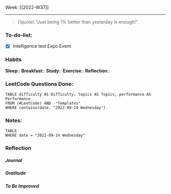 Week: [[2022-W37]]
- - -
>[!quote]
> "Just being 1% better than yesterday is enough!"

### To-do-list:
- [x] Intelligence test Expo Event

### Habits
**Sleep**:: 
**Breakfast**::
**Study**:: 
**Exercise**:: 
**Reflection**:: 

### LeetCode Questions Done:
```dataview
TABLE difficulty AS Difficulty, topics AS Topics, performance AS Performance
FROM (#LeetCode) AND -"Templates"
WHERE contains(date, "2022-09-14 Wednesday") 
```

### Notes:
```dataview
TABLE
WHERE date = "2022-09-14 Wednesday"
```

### Reflection
##### Journal
##### Gratitude
##### To Be Improved